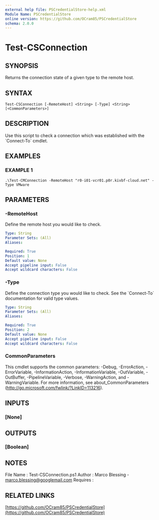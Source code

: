 ```yaml
---
external help file: PSCredentialStore-help.xml
Module Name: PSCredentialStore
online version: https://github.com/OCram85/PSCredentialStore
schema: 2.0.0
---
```


# Test-CSConnection

## SYNOPSIS
Returns the connection state of a given type to the remote host.

## SYNTAX

```
Test-CSConnection [-RemoteHost] <String> [-Type] <String> [<CommonParameters>]
```

## DESCRIPTION
Use this script to check a connection which was established with the \`Connect-To\` cmdlet.

## EXAMPLES

### EXAMPLE 1
```
.\Test-CMConnection -RemoteHost "r0-i01-vcr01.p0r.kivbf-cloud.net" -Type VMware
```

## PARAMETERS

### -RemoteHost
Define the remote host you would like to check.

```yaml
Type: String
Parameter Sets: (All)
Aliases:

Required: True
Position: 1
Default value: None
Accept pipeline input: False
Accept wildcard characters: False
```

### -Type
Define the connection type you would like to check.
See the \`Connect-To\` documentation
for valid type values.

```yaml
Type: String
Parameter Sets: (All)
Aliases:

Required: True
Position: 2
Default value: None
Accept pipeline input: False
Accept wildcard characters: False
```

### CommonParameters
This cmdlet supports the common parameters: -Debug, -ErrorAction, -ErrorVariable, -InformationAction, -InformationVariable, -OutVariable, -OutBuffer, -PipelineVariable, -Verbose, -WarningAction, and -WarningVariable.
For more information, see about_CommonParameters (http://go.microsoft.com/fwlink/?LinkID=113216).

## INPUTS

### [None]

## OUTPUTS

### [Boolean]

## NOTES
File Name   : Test-CSConnection.ps1
Author      : Marco Blessing - marco.blessing@googlemail.com
Requires    :

## RELATED LINKS

[https://github.com/OCram85/PSCredentialStore](https://github.com/OCram85/PSCredentialStore)

